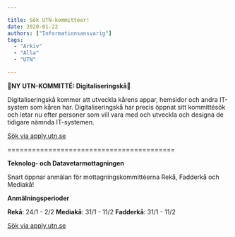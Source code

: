 ```yaml
---

title: Sök UTN-kommittéer!
date: 2020-01-22
authors: ["Informationsansvarig"]
tags:
  - "Arkiv"
  - "Alla"
  - "UTN"

---
```


**🚨NY UTN-KOMMITTÉ: Digitaliseringskå🚨**

Digitaliseringskå kommer att utveckla kårens appar, hemsidor och andra IT-system som kåren har. Digitaliseringskå har precis öppnat sitt kommittésök och letar nu efter personer som vill vara med och utveckla och designa de tidigare nämnda IT-systemen.

[Sök via apply.utn.se](https://apply.utn.se/)

=========================================

**Teknolog- och Datavetarmottagningen**

Snart öppnar anmälan för mottagningskommittéerna Rekå, Fadderkå och Mediakå!

**Anmälningsperioder**

 **Rekå**:  24/1 - 2/2
 **Mediakå**:  31/1 - 11/2
 **Fadderkå**:  31/1 - 11/2

[Sök via apply.utn.se](https://apply.utn.se/)